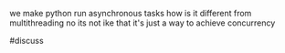 we make python run asynchronous tasks
how is it different from multithreading
no its not ike that it's just a way to achieve concurrency

#discuss 